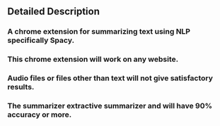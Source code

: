 ## Detailed Description

### A chrome extension for summarizing text using NLP specifically Spacy.

### This chrome extension will work on any website.

### Audio files or files other than text will not give satisfactory results.

### The summarizer extractive summarizer and will have 90% accuracy or more.
